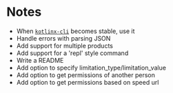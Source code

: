 # Notes
* When [`kotlinx-cli`](https://github.com/Kotlin/kotlinx-cli) becomes stable, use it
* Handle errors with parsing JSON
* Add support for multiple products
* Add support for a 'repl' style command
* Write a README
* Add option to specify limitation_type/limitation_value
* Add option to get permissions of another person
* Add option to get permissions based on speed url